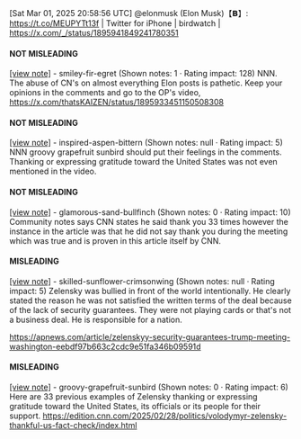 [Sat Mar 01, 2025 20:58:56 UTC] @elonmusk (Elon Musk)【𝗕】: https://t.co/MEUPYTt13f | Twitter for iPhone | birdwatch | https://x.com/_/status/1895941849241780351

#### NOT MISLEADING

[[view note]](https://x.com/i/birdwatch/n/1896012294649524429) - smiley-fir-egret (Shown notes: 1 · Rating impact: 128)
NNN.  The abuse of CN's on almost everything Elon posts is pathetic.
Keep your opinions in the comments and go to the OP's video, https://x.com/thatsKAIZEN/status/1895933451150508308

#### NOT MISLEADING

[[view note]](https://x.com/i/birdwatch/n/1895970089452912986) - inspired-aspen-bittern (Shown notes: null · Rating impact: 5)
NNN groovy grapefruit sunbird should put their feelings in the comments. Thanking or expressing gratitude toward the United States was not even mentioned in the video.

#### NOT MISLEADING

[[view note]](https://x.com/i/birdwatch/n/1895968488969421223) - glamorous-sand-bullfinch (Shown notes: 0 · Rating impact: 10)
Community notes says CNN states he said thank you 33 times however the instance in the article was that he did not say thank you during the meeting which was true and is proven in this article itself by CNN.

#### MISLEADING

[[view note]](https://x.com/i/birdwatch/n/1895976036547874900) - skilled-sunflower-crimsonwing (Shown notes: null · Rating impact: 5)
Zelensky was bullied in front of the world intentionally. He clearly stated the reason he was not satisfied the written terms of the deal because of the lack of security guarantees. They were not playing cards or that's not a business deal. He is responsible for a nation. 

https://apnews.com/article/zelenskyy-security-guarantees-trump-meeting-washington-eebdf97b663c2cdc9e51fa346b09591d

#### MISLEADING

[[view note]](https://x.com/i/birdwatch/n/1895964495622656486) - groovy-grapefruit-sunbird (Shown notes: 0 · Rating impact: 6)
Here are 33 previous examples of Zelensky thanking or expressing gratitude toward the United States, its officials or its people for their support.
https://edition.cnn.com/2025/02/28/politics/volodymyr-zelensky-thankful-us-fact-check/index.html

